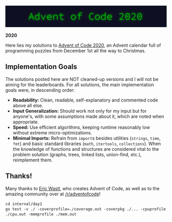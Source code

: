 <p align="center"><img src="aoc20.png"></p>

**2020**

Here lies my solutions to [Advent of Code 2020](https://adventofcode.com/2020), an Advent calendar full of programming puzzles from December 1st all the way to Christmas.
## Implementation Goals

The solutions posted here are NOT cleaned-up versions and I will not be aiming for the leaderboards. For all solutions, the main implementation goals were, in descending order:

* **Readability:** Clean, readable, self-explanatory and commented code above all else.
* **Input Generalization:** Should work not only for my input but for anyone's, with some assumptions made about it, which are noted when appropriate. 
* **Speed:** Use efficient algorithms, keeping runtime reasonably low without extreme micro-optimizations.
* **Minimal Imports:** Refrain from `import`s besides utilities (`strings`, `time`, `fmt`) and basic standard libraries (`math`, `itertools`, `collections`). When the knowledge of functions and structures are considered vital to the problem solution (graphs, trees, linked lists, union-find, etc.), reimplement them.

## Thanks!

Many thanks to [Eric Wastl](http://was.tl/), who creates Advent of Code, as well as to the amazing community over at [/r/adventofcode](https://www.reddit.com/r/adventofcode/)!

```
cd internal/day1
go test -v ./ -coverprofile=./coverage.out -coverpkg ./... -cpuprofile ./cpu.out -memprofile ./mem.out
```